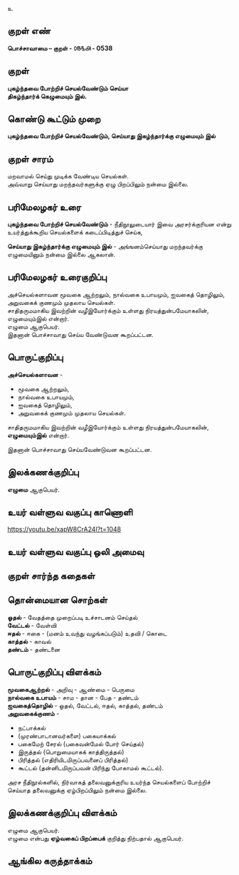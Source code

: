 உ

## குறள் எண் 

**பொச்சாவாமை  – குறள் - ௦௫௩௮ - 0538**  

## குறள் 

**புகழ்ந்தவை போற்றிச் செயல்வேண்டும் செய்யா  
திகழ்ந்தார்க் கெழுமையும் இல்.**

## கொண்டு கூட்டும் முறை

**புகழ்ந்தவை போற்றிச் செயல்வேண்டும், செய்யாது இகழ்ந்தார்க்கு எழுமையும் இல்**

## குறள் சாரம் 

மறவாமல் செய்து முடிக்க வேண்டிய செயல்கள்.  
அவ்வாறு செய்யாது மறந்தவர்களுக்கு ஏழு பிறப்பிலும் நன்மை இல்லை.  

## பரிமேலழகர் உரை

**புகழ்ந்தவை போற்றிச் செயல்வேண்டும்** - நீதிநூலுடையார் இவை அரசர்க்குரியன என்று உயர்த்துக்கூறிய செயல்களைக் கடைப்பிடித்துச் செய்க,  

**செய்யாது இகழ்ந்தார்க்கு எழுமையும் இல்** - அங்ஙனம்செய்யாது மறந்தவர்க்கு எழுமையினும் நன்மை இல்லை ஆகலான். 

## பரிமேலழகர் உரைகுறிப்பு   

அச்செயல்களாவன மூவகை ஆற்றலும், நால்வகை உபாயமும், ஐவகைத் தொழிலும், அறுவகைக் குணமும் முதலாய செயல்கள்.  
சாதிதருமமாகிய இவற்றின் வழீஇயோர்க்கும் உள்ளது நிரயத்துன்பமேயாகலின், எழுமையும்இல் என்றார்.  
எழுமை ஆகுபெயர்.  
இதனான் பொச்சாவாது செய்ய வேண்டுவன கூறப்பட்டன.    

## பொருட்குறிப்பு 

**அச்செயல்களாவன** -  
* மூவகை ஆற்றலும்,  
* நால்வகை உபாயமும்,  
* ஐவகைத் தொழிலும்,  
* அறுவகைக் குணமும் முதலாய செயல்கள்.  

சாதிதருமமாகிய இவற்றின் வழீஇயோர்க்கும் உள்ளது நிரயத்துன்பமேயாகலின், **எழுமையும்இல்** என்றார்.  

இதனான் பொச்சாவாது செய்யவேண்டுவன கூறப்பட்டன.    

## இலக்கணக்குறிப்பு  

**எழுமை** ஆகுபெயர்.  

## உயர் வள்ளுவ வகுப்பு காணொளி

https://youtu.be/xapW8CrA24I?t=1048

## உயர் வள்ளுவ வகுப்பு ஒலி அமைவு 

 
## குறள் சார்ந்த கதைகள் 


## தொன்மையான சொற்கள்

**ஓதல்** - வேதத்தை முறைப்படி உச்சாடனம் செய்தல்     
**வேட்டல்** - வேள்வி    
**ஈதல்** - ஈகை - (மனம் உவந்து வழங்கப்படும்) உதவி / கொடை  
**காத்தல்** - காவல்  
**தண்டம்** - தண்டனை    

## பொருட்குறிப்பு விளக்கம்

**மூவகைஆற்றல்** - அறிவு - ஆண்மை - பெருமை  
**நால்வகை உபாயம்** - சாம - தான - பேத - தண்டம்   
**ஐவகைத்தொழில்** - ஓதல், வேட்டல், ஈதல், காத்தல், தண்டம்  
**அறுவகைக்குணம்** -  
  * நட்பாக்கல் 
  * (முரண்பாடானவர்களை) பகையாக்கல் 
  * பகைமேற் சேரல் (பகைவன்மேல் போர் செய்தல்)
  * இருத்தல் (பொறுமையாகக் காத்திருத்தல்) 
  * பிரித்தல் (எதிரியிடமிருப்பவனைப் பிரித்தல்) 
  * கூட்டல் (தன்னிடமிருப்பவன் பிரிந்து போகாமல் கூட்டல்). 

அரச நீதிநூல்களில், நிர்வாகத் தலைவனுக்குரிய உயர்ந்த செயல்களைப் போற்றிச் செய்யாத தலைவனுக்கு ஏழ்பிறப்பிலும் நன்மை இல்லை.  

## இலக்கணக்குறிப்பு விளக்கம்

எழுமை ஆகுபெயர்.  
எழுமை என்பது **ஏழ்வகைப் பிறப்பைக்** குறித்து நிற்பதால் ஆகுபெயர்.  

## ஆங்கில கருத்தாக்கம் 


